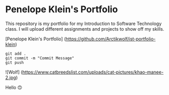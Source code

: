 # Penelope Klein's Portfolio

This repository is my portfolio for my Introduction to Software Technology class. I will upload different assignments and projects to show off my skills.

[Penelope Klein's Portfolio] (https://github.com/Arctikwolf/ist-portfolio-klein)

```
git add .
git commit -m "Commit Message"
git push
```

![Wolf] (https://www.catbreedslist.com/uploads/cat-pictures/khao-manee-2.jpg)


Hello :upside_down_face:
